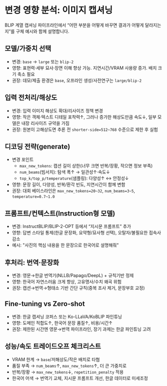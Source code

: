 # 변경 영향 분석: 이미지 캡셔닝

BLIP 계열 캡셔닝 파이프라인에서 “어떤 부분을 어떻게 바꾸면 결과가 어떻게 달라지는지”를 구체 예시와 함께 설명합니다.

## 모델/가중치 선택

- 변경: `base` → `large` 또는 `blip-2`
- 영향: 표현력·세부 묘사·장면 이해 향상 가능. 지연시간/VRAM 사용량 증가. 배치 크기 축소 필요
- 권장: 데모/제출 환경은 `base`, 오프라인 생성/사전연구는 `large/blip-2`

## 입력 전처리/해상도

- 변경: 입력 이미지 해상도 확대/리사이즈 정책 변경
- 영향: 작은 객체·텍스트 디테일 포착력↑, 그러나 증가한 해상도만큼 속도↓, 일부 모델은 내장 리사이즈 규약을 가짐
- 권장: 원본이 고해상도면 추론 전 `shorter-side=512~768` 수준으로 제한 후 실험

## 디코딩 전략(generate)

- 변경 포인트
  - `max_new_tokens`: 캡션 길이 상한(너무 크면 반복/장황, 작으면 정보 부족)
  - `num_beams`(빔서치): 탐색 폭↑ → 일관성↑·속도↓
  - `top_k/top_p/temperature`(샘플링): 다양성↑ ↔ 안정성↓
- 영향: 문장 길이, 다양성, 반복/환각 빈도, 지연시간이 함께 변함
- 권장: 대회 베이스라인은 `max_new_tokens=20~32`, `num_beams=3~5`, `temperature=0.7~1.0`

## 프롬프트/컨텍스트(Instruction형 모델)

- 변경: InstructBLIP/BLIP-2-OPT 등에서 “지시문 프롬프트” 추가
- 영향: 답변 스타일 통제(한글 문장화, 요약형/묘사형 선택), 오탈자/불필요한 접속사 감소
- 예시: "사진의 핵심 내용을 한 문장으로 한국어로 설명해줘"

## 후처리: 번역·문장화

- 변경: 영문→한글 번역기(NLLB/Papago/DeepL) + 규칙기반 정제
- 영향: 한국어 자연스러움 크게 향상, 고유명사/수치 왜곡 위험
- 권장: 캡션→번역→형태소 기반 간단 규칙(중복 조사 제거, 문장부호 교정)

## Fine-tuning vs Zero-shot

- 변경: 한글 캡셔닝 코퍼스 또는 Ko-LLaVA/KoBLIP 파인튜닝
- 영향: 도메인 적합도↑, 한국어 문장 품질↑, 비용/시간↑
- 권장: 제한된 시간엔 영문→번역 파이프라인, 장기 과제는 한글 파인튜닝 고려

## 성능/속도 트레이드오프 체크리스트

- VRAM 한계 → `base`/저해상도/작은 배치로 타협
- 품질 부족 → `num_beams`↑, `max_new_tokens`↑, 더 큰 가중치로
- 반복/장황 → `max_new_tokens`↓, `repetition_penalty` 적용
- 한국어 어색 → 번역기 교체, 지시문 프롬프트 개선, 한글 데이터로 미세조정

